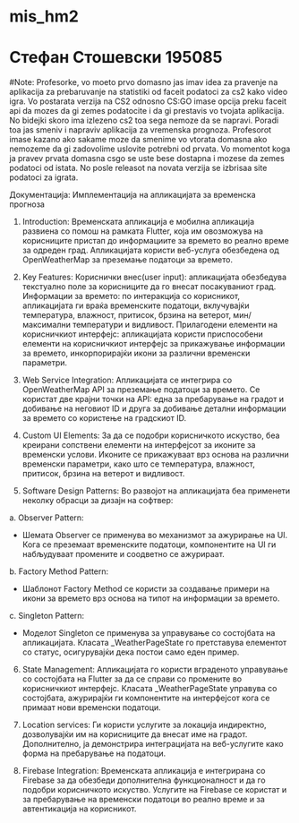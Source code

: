 # mis_hm2

# Стефан Стошевски 195085



#Note: Profesorke, vo moeto prvo domasno jas imav idea za pravenje na aplikacija za prebaruvanje na statistiki od faceit podatoci za cs2 kako video igra. Vo postarata verzija na CS2 odnosno CS:GO imase opcija preku faceit api da mozes da gi zemes podatocite i da gi prestavis vo tvojata aplikacija. No bidejki skoro ima izlezeno cs2  toa sega nemoze  da se napravi. Poradi toa jas smeniv i napraviv aplikacija za vremenska prognoza. Profesorot imase kazano ako sakame moze da smenime vo vtorata domasna ako nemozeme da gi zadovolime uslovite potrebni od prvata. Vo momentot koga ja pravev prvata domasna csgo se uste bese dostapna i mozese da zemes podatoci od istata. No posle releasot na novata verzija se izbrisaa site podatoci za igrata.




Документација: Имплементација на апликацијата за временска прогноза

1. Introduction:
Временската апликација е мобилна апликација развиена со помош на рамката Flutter, која им овозможува на корисниците пристап до информациите за времето во реално време за одреден град. Апликацијата користи веб-услуга обезбедена од OpenWeatherMap за преземање податоци за времето.

2. Key Features:
Кориснички внес(user input): апликацијата обезбедува текстуално поле за корисниците да го внесат посакуваниот град.
Информации за времето: по интеракција со корисникот, апликацијата ги враќа временските податоци, вклучувајќи температура, влажност, притисок, брзина на ветерот, мин/максимални температури и видливост.
Прилагодени елементи на корисничкиот интерфејс: апликацијата користи приспособени елементи на корисничкиот интерфејс за прикажување информации за времето, инкорпорирајќи икони за различни временски параметри.

3. Web Service Integration:
Апликацијата се интегрира со OpenWeatherMap API за преземање податоци за времето. Се користат две крајни точки на API: една за пребарување на градот и добивање на неговиот ID и друга за добивање детални информации за времето со користење на градскиот ID.

4. Custom UI Elements:
За да се подобри корисничкото искуство, беа креирани сопствени елементи на интерфејсот за иконите за временски услови. Иконите се прикажуваат врз основа на различни временски параметри, како што се температура, влажност, притисок, брзина на ветерот и видливост.

5.  Software Design Patterns:
Во развојот на апликацијата беа применети неколку обрасци за дизајн на софтвер:

a. Observer Pattern:
- Шемата Observer се применува во механизмот за ажурирање на UI. Кога се преземаат временските податоци, компонентите на UI ги набљудуваат промените и соодветно се ажурираат.

b.  Factory Method Pattern:
- Шаблонот Factory Method се користи за создавање примери на икони за времето врз основа на типот на информации за времето.

c.  Singleton Pattern:
- Моделот Singleton се применува за управување со состојбата на апликацијата. Класата _WeatherPageState го претставува елементот со статус, осигурувајќи дека постои само еден пример.

6.  State Management:
Апликацијата го користи вграденото управување со состојбата на Flutter за да се справи со промените во корисничкиот интерфејс. Класата _WeatherPageState управува со состојбата, ажурирајќи ги компонентите на интерфејсот кога се примаат нови временски податоци.


7. Location services:
 Ги користи услугите за локација индиректно, дозволувајќи им на корисниците да внесат име на градот. Дополнително, ја демонстрира интеграцијата на веб-услугите како форма на пребарување на податоци.

 8. Firebase Integration:
Временската апликација е интегрирана со Firebase за да обезбеди дополнителна функционалност и да го подобри корисничкото искуство. Услугите на Firebase се користат и за пребарување на временски податоци во реално време и за автентикација на корисникот.
